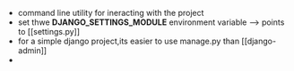 - command line utility for ineracting with the project
- set thwe **DJANGO_SETTINGS_MODULE** environment variable --> points to [[settings.py]]
- for a simple django project,its easier to use manage.py than [[django-admin]]
- 